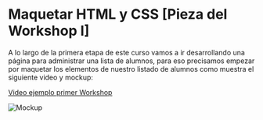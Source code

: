 # Maquetar HTML y CSS [Pieza del Workshop I]

A lo largo de la primera etapa de este curso vamos a ir desarrollando una página para administrar una lista de alumnos, para eso precisamos empezar por maquetar los elementos de nuestro listado de alumnos como muestra el siguiente video y mockup:

[Video ejemplo primer Workshop](https://www.useloom.com/share/737f633426a54478ac3e4bedca88e7a9)

![Mockup](https://github.com/adrianc4/programadorWeb-base/blob/master/Clase%2001/Alumno/Desaf%C3%ADo/mockup.png?raw=true)